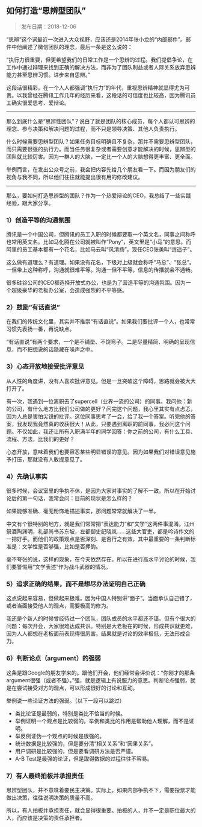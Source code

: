 ## 如何打造“思辨型团队”

> 发布日期：2018-12-06

“思辨”这个词最近一次进入大众视野，应该还是2014年张小龙的“内部邮件”。邮件中他阐述了微信团队的理念，最后一条是这么说的：

“执行力很重要，但更希望我们的日常工作是一个思辨的过程。我们提倡争论，在工作中通过辩理来找到正确的解决方法，而非为了团队利益或者人际关系放弃思辨能力甚至思辨习惯。进步来自思辨。”

这段话很精彩。在一个人人都强调“执行力”的年代，重视思辨精神就显得尤为可贵。以我曾经在腾讯工作几年的经历来看，这段话的可信度也比较高，因为腾讯员工确实很爱思考、爱辩论。

---

那么到底什么是“思辨性团队”？说白了就是团队的核心成员，每个人都认可思辨的理念、参与决策和解决问题的过程，而不只是领导决策、其他人负责执行。

什么时候需要思辨型团队？如果任务目标明确且不复杂，那并不需要思辨型团队，而只需要很强的执行力。而当任务很复杂或者需要创意才能解决的时候，思辨型的团队就比较厉害。因为一群人的大脑，一定比一个人的大脑想得更丰富、更全面。

举例而言，在发出公众号之前，我会把内容先给几个朋友看一下。而因为朋友们的视角与我不同，所以他们往往就能提出很有用的修改建议。

---

那么，要如何打造思辨型的团队？作为一个热爱辩论的CEO，我总结了一些实践经验，跟大家分享。

### 1）创造平等的沟通氛围

腾讯是一个中国公司，但腾讯的员工入职的时候都要取一个英文名，同事之间称呼也常用英文名。比如马化腾在公司就被叫作“Pony”，英文里是“小马”的意思。而阿里的员工基本都有一个花名，比如马云叫“风清扬”，现任CEO张勇叫“逍遥子”。

这么做有道理么？有道理。如果没有花名，下级对上级就会称呼“马总”、“张总”。一但带上这种称呼，沟通就很难平等。沟通一但不平等，信息的传播就会不通畅。

很多硅谷公司的CEO都选择开放式办公，也是为了营造平等的沟通氛围。因为一个超级豪华的老板办公室，会造成强烈的不平等感。

### 2）鼓励“有话直说”

在我们的传统文化里，其实并不推崇“有话直说”。如果我们要批评一个人，也常常习惯先表扬一番，再说缺点。

“有话直说”有两个要求，一个是不铺垫、不饶弯子。二是尽量精简、明确的呈现信息，而不把想说的话隐藏在噪声之中。

### 3）心态开放地接受批评意见

从人性的角度讲，没有人喜欢批评意见。但是一旦突破这个障碍，思路就会被大大打开了。

有一次，我遇到一位离职去了supercell（业界一流的公司）的同事。我问他：新的公司，有什么地方比我们公司做的更好？问完这个问题，我心里其实有点忐忑，因为人总是害怕尖锐的批评。这位同事思考了一会，给了我一个答案。听完他的答案，我发现我竟然真的收获很大！从此，只要遇到离职的前同事，我必问这个问题。不仅如此，我还让所有入职满半年的同学回答：你之前的公司，有什么工具、流程、方法，比我们的更好？

心态开放，意味着我们也要容忍某些明显错误的意见。因为如果我们对错误意见施予打压，那就没有人敢提意见了。

### 4）先确认事实

很多时候，会议室里的争执不休，是因为大家对事实的了解不一致。所以在开始讨论后的第一句话，我常会问：目前的现状是怎么样的？

如果能够准确、毫无粉饰地描述事实，那问题常常就解决了一半。

中文有个很特别的地方，就是我们常常把“表达能力”和“文学”这两件事混淆。江州祭酒陶渊明，礼部尚书苏东坡，左都御史纪晓岚……这些大官吏，都是吟诗作文的一把好手。而他们的政策观点是否深刻、是否行之有效，其中最重要的一条判断标准是：文学性是否够强，比如是否押韵。

毫不夸张的说，这样的现象，在今天依然存在。所以在进行高水平讨论的时候，我们要警惕用“文学表述”作为战斗武器的情况。

### 5）追求正确的结果，而不是想尽办法证明自己正确

这点说起来容易，但做起来极难。因为中国人特别讲“面子”。当面承认自己错了，或者当面接受他人的观点，需要极高的修为。

我还是个新人的时候曾经待过一个团队，团队成员的水平都还不错。但有个很大的问题：每次开会，大家很难达成共识。特别是大老板在的时候，形成共识就更难，因为人人都想在老板面前表现得很厉害。结果就是讨论的效率极低，无法形成合力。

### 6）判断论点（argument）的强弱

这条是跟Google的朋友学来的。跟他们开会，他们经常会评价说：“你刚才的那条argument很强（或者不强）。”强，就是逻辑上有说服力的意思。判断论点强弱，就是在尝试接受对方的观点，可以形成很好的讨论和互动。

举例说一些论证方法的强弱。（以下一段可以跳过）

- 类比论证是最弱的，特别是类比不恰当的时候。
- 举例证明一个观点是比较弱的。举例和类比的作用是帮助他人理解，而不是证明。
- 举反例证伪一个观点的时候是很强的。
- 统计数据是比较强的，但是要分清“相关关系”和“因果关系”。
- 用户调研是比较强的，但是要看调研方法是否严谨。
- A-B Test是最强的论证，但是取得数据的过程往往不容易。

### 7）有人最终拍板并承担责任

思辨型团队，并不意味着要民主决策。实际上，如果内部争执不下，需要投票才能做出决策，往往说明决策的质量不高。

所以，有人拍板并承担责任，就会显得很重要。拍板的人，并不一定是职位最大的人，而应该是决策的责任承担者。
